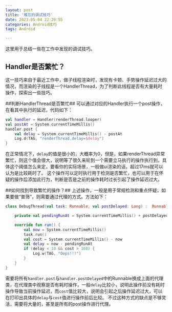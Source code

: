 ```yaml
---
layout: post
title: '难忘的调试技巧'
date: 2023-05-04 22:29:55
categories: Android技巧
tags: Android

---
```


这里用于总结一些在工作中发现的调试技巧。

## Handler是否繁忙？

这一技巧来自于最近工作中，做子线程渲染时，发现有卡顿、手势操作延迟过大的情况，而渲染的子线程是一个HandlerThread，为了判断此线程是否有大量耗时操作，探索出一些技巧。

##判断HandlerThread是否繁忙##
可以通过对应的Handler执行一个post操作，在看其中执行的延迟，代码如下：

```kotlin
val handler = Handler(renderThread.looper)
val postAt = System.currentTimeMillis()
handler.post {
    val delay = System.currentTimeMillis() - postAt
    Log.d(TAG, "renderThread.delay=$delay")
}
```

在正常情况下，`delay`的值是很小的，大概率为0，但是，如果renderThread异常繁忙，则这个值会很大，说明等了很久来轮到一个需要立马执行的操作执行到，具体这个阈值怎么来定，要看你的实际场景，一般做ui渲染的话，超过17ms就可以认为是比较耗时了。
这个操作可以定时执行用于检测是否繁忙，也可以用于在怀疑的操作后添加此行为，判断是否是之前的操作耗时过长引起了操作延迟过大。

##如何找到导致繁忙的操作？##
上述操作，一般是用于常规检测和重点怀疑，如果要做“普筛”，则需要通过代理的方式。方法如下：

```kotlin
class DebugThread(val task: Runnable, val postDelayed: Long) :  Runnable {

    private val pendingRunAt = System.currentTimeMillis() + postDelayed

    override fun run() {
        val now = System.currentTimeMillis()
        task.run()
        val cost = System.currentTimeMillis() - now
        val delay = now - pendingRunAt
        if (delay < 10 && cost > 160) {
            Log.w(TAG, "Oops!!!")
        }
    }
}
```

需要将所有`handler.post`与`handler.postDelayed`中的Runnable换成上面的代理类，在代理类中观察是否有耗时操作，一般`delay`比较小，说明此操作前没有耗时操作导致当前操作延迟，而`cost`值比较大，说明会引起之后操作延迟过大，可以在打印出具体的`delay`与`cost`值进行操作前后比较。
不过这种方式的缺点是不够灵活，需要将大量的，甚至是所有的post操作进行代理。